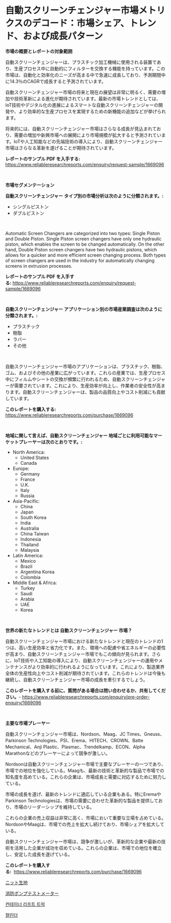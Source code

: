 <p><h1>自動スクリーンチェンジャー市場メトリクスのデコード：市場シェア、トレンド、および成長パターン</h1></p><p><strong>市場の概要とレポートの対象範囲</strong></p>
<p><p>自動スクリーンチェンジャーは、プラスチック加工機械に使用される装置であり、生産プロセス中に自動的にフィルターを交換する機能を持っています。この市場は、自動化と効率化のニーズが高まる中で急速に成長しており、予測期間中に14.3％のCAGRで成長すると予測されています。</p><p>自動スクリーンチェンジャー市場の将来と現在の展望は非常に明るく、需要の増加や技術革新による進化が期待されています。最新の市場トレンドとしては、IoT技術やデジタル化の進展によるスマートな自動スクリーンチェンジャーの開発や、より効率的な生産プロセスを実現するための新機能の追加などが挙げられます。</p><p>将来的には、自動スクリーンチェンジャー市場はさらなる成長が見込まれており、需要の増加や新興市場への展開により市場規模が拡大すると予測されています。IoTや人工知能などの先端技術の導入により、自動スクリーンチェンジャー市場はさらなる革新を遂げることが期待されています。</p></p>
<p><strong>レポートのサンプル PDF を入手する:</strong> <a href="https://www.reliableresearchreports.com/enquiry/request-sample/1669096">https://www.reliableresearchreports.com/enquiry/request-sample/1669096</a></p>
<p>&nbsp;</p>
<p><strong>市場セグメンテーション</strong></p>
<p><strong>自動スクリーンチェンジャー タイプ別の市場分析は次のように分類されます。:</strong></p>
<p><ul><li>シングルピストン</li><li>ダブルピストン</li></ul></p>
<p>&nbsp;</p>
<p><p>Automatic Screen Changers are categorized into two types: Single Piston and Double Piston. Single Piston screen changers have only one hydraulic piston, which enables the screen to be changed automatically. On the other hand, Double Piston screen changers have two hydraulic pistons, which allows for a quicker and more efficient screen changing process. Both types of screen changers are used in the industry for automatically changing screens in extrusion processes.</p></p>
<p><strong>レポートのサンプル PDF を入手する:</strong>&nbsp;<a href="https://www.reliableresearchreports.com/enquiry/request-sample/1669096">https://www.reliableresearchreports.com/enquiry/request-sample/1669096</a></p>
<p>&nbsp;</p>
<p><strong> 自動スクリーンチェンジャー アプリケーション別の市場産業調査は次のように分類されます。:</strong></p>
<p><ul><li>プラスチック</li><li>樹脂</li><li>ラバー</li><li>その他</li></ul></p>
<p>&nbsp;</p>
<p><p>自動スクリーンチェンジャー市場のアプリケーションは、プラスチック、樹脂、ゴム、およびその他の産業に広がっています。これらの産業では、生産プロセス中にフィルムやシートの交換が頻繁に行われるため、自動スクリーンチェンジャーが需要されています。これにより、生産効率が向上し、作業者の安全性が高まります。自動スクリーンチェンジャーは、製品の品質向上やコスト削減にも貢献しています。</p></p>
<p><strong>このレポートを購入する:</strong>&nbsp; <a href="https://www.reliableresearchreports.com/purchase/1669096">https://www.reliableresearchreports.com/purchase/1669096</a></p>
<p>&nbsp;</p>
<p><strong>地域に関して言えば、自動スクリーンチェンジャー 地域ごとに利用可能なマーケットプレーヤーは次のとおりです。:</strong></p>
<p><ul>
    <li>
        North America:
        <ul>
            <li>United States</li>
            <li>Canada</li>
        </ul>
    </li>
    <li>
        Europe:
        <ul>
            <li>Germany</li>
            <li>France</li>
            <li>U.K.</li>
            <li>Italy</li>
            <li>Russia</li>
        </ul>
    </li>
    <li>
        Asia-Pacific:
        <ul>
            <li>China</li>
            <li>Japan</li>
            <li>South Korea</li>
            <li>India</li>
            <li>Australia</li>
            <li>China Taiwan</li>
            <li>Indonesia</li>
            <li>Thailand</li>
            <li>Malaysia</li>
        </ul>
    </li>
    <li>
        Latin America:
        <ul>
            <li>Mexico</li>
            <li>Brazil</li>
            <li>Argentina Korea</li>
            <li>Colombia</li>
        </ul>
    </li>
    <li>
        Middle East & Africa:
        <ul>
            <li>Turkey</li>
            <li>Saudi</li>
            <li>Arabia</li>
            <li>UAE</li>
            <li>Korea</li>
        </ul>
    </li>
    </ul></p>
<p>&nbsp;</p>
<p><strong>世界の新たなトレンドとは 自動スクリーンチェンジャー 市場？</strong></p>
<p><p>自動スクリーンチェンジャー市場における新たなトレンドと現在のトレンドの1つは、高い生産効率と省力化です。また、環境への配慮や省エネルギーの必要性が高まり、自動スクリーンチェンジャー市場でもこの傾向が見られます。さらに、IoT技術や人工知能の導入により、自動スクリーンチェンジャーの運用やメンテナンスがより効率的に行われるようになっています。これにより、製造業界全体の生産性向上やコスト削減が期待されています。これらのトレンドは今後も継続し、自動スクリーンチェンジャー市場の成長を牽引するでしょう。</p></p>
<p><strong>このレポートを購入する前に、質問がある場合は問い合わせるか、共有してください。</strong>- <a href="https://www.reliableresearchreports.com/enquiry/pre-order-enquiry/1669096">https://www.reliableresearchreports.com/enquiry/pre-order-enquiry/1669096</a></p>
<p>&nbsp;</p>
<p><strong>主要な市場プレーヤー</strong></p>
<p><p>自動スクリーンチェンジャー市場は、Nordson、Maag、JC Times、Gneuss、Parkinson Technologies、PSI、Erema、HITECH、CROWN、Batte Mechanical、Anji Plastic、Plasmac、Trendelkamp、ECON、Alpha Marathonなどのプレーヤーによって競争が激しい。</p><p>Nordsonは自動スクリーンチェンジャー市場で主要なプレーヤーの一つであり、市場での地位を強化している。Maagも、最新の技術と革新的な製品で市場での知名度を高めている。これらの企業は、市場成長と需要に対応するために努力している。</p><p>市場の成長を遂げ、最新のトレンドに適応している企業もある。特にEremaやParkinson Technologiesは、市場の需要に合わせた革新的な製品を提供しており、市場のリーダーシップを維持している。</p><p>これらの企業の売上収益は非常に高く、市場において重要な立場を占めている。NordsonやMaagは、市場での売上を拡大し続けており、市場シェアを拡大している。</p><p>自動スクリーンチェンジャー市場は、競争が激しいが、革新的な企業や最新の技術を活用した企業が成功を収めている。これらの企業は、市場での地位を確立し、安定した成長を遂げている。</p></p>
<p><strong>このレポートを購入する:</strong>&nbsp;&nbsp;<a href="https://www.reliableresearchreports.com/purchase/1669096">https://www.reliableresearchreports.com/purchase/1669096</a></p>
<p><p><a href="https://medium.com/@slbola/%E7%B7%A8%E3%81%BE%E3%82%8C%E3%81%9F%E7%B9%94%E7%89%A9%E5%B8%82%E5%A0%B4%E3%81%AE%E8%A6%8F%E6%A8%A1%E3%81%A8%E5%B8%82%E5%A0%B4%E5%8B%95%E5%90%91-%E5%AE%8C%E5%85%A8%E3%81%AA%E6%A5%AD%E7%95%8C%E6%A6%82%E8%A6%81-2024%E5%B9%B4%E3%81%8B%E3%82%892031%E5%B9%B4-19b54dee50eb">ニット生地</a></p><p><a href="https://medium.com/@josephee58/%E6%B6%88%E9%98%B2%E3%83%9D%E3%83%B3%E3%83%97%E3%83%86%E3%82%B9%E3%83%88%E8%A8%88%E5%B8%82%E5%A0%B4-%E3%82%BF%E3%82%A4%E3%83%97-%E3%82%A2%E3%83%97%E3%83%AA%E3%82%B1%E3%83%BC%E3%82%B7%E3%83%A7%E3%83%B3-%E5%9C%B0%E7%90%86%E3%81%AB%E3%82%88%E3%82%8B%E5%8C%85%E6%8B%AC%E7%9A%84%E3%81%AA%E8%A9%95%E4%BE%A1-181201ca1411">消防ポンプテストメーター</a></p><p><a href="https://medium.com/@everettilkinson56562023/%EC%BB%A8%ED%85%8C%EC%9D%B4%EB%84%88-%EB%A6%AC%ED%94%84%ED%8A%B8-%ED%8A%B8%EB%9F%AD-%EC%8B%9C%EC%9E%A5-%EA%B7%9C%EB%AA%A8-%EC%8B%9C%EC%9E%A5-%EC%A0%84%EB%A7%9D-%EB%B0%8F-%EC%8B%9C%EC%9E%A5-%EC%98%88%EC%B8%A1-2024-2031-5006c25175af">컨테이너 리프트 트럭</a></p><p><a href="https://medium.com/@gummibear5656757/%EB%8B%AC%EB%A0%A5-%EC%8B%9C%EC%9E%A5-%EB%B6%84%EC%84%9D-%EA%B8%80%EB%A1%9C%EB%B2%8C-%EC%82%B0%EC%97%85-%EC%A0%84%EB%A7%9D-%EB%B0%8F-%EC%98%88%EC%B8%A1-2024%EB%85%84%EB%B6%80%ED%84%B0-2031%EB%85%84%EA%B9%8C%EC%A7%80-48ed22bff56a">캘린더</a></p></p>